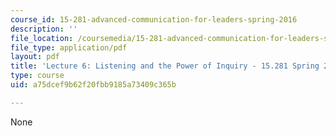```yaml
---
course_id: 15-281-advanced-communication-for-leaders-spring-2016
description: ''
file_location: /coursemedia/15-281-advanced-communication-for-leaders-spring-2016/a75dcef9b62f20fbb9185a73409c365b_MIT15_281S16_Lec6.pdf
file_type: application/pdf
layout: pdf
title: 'Lecture 6: Listening and the Power of Inquiry - 15.281 Spring 2016'
type: course
uid: a75dcef9b62f20fbb9185a73409c365b

---
```

None